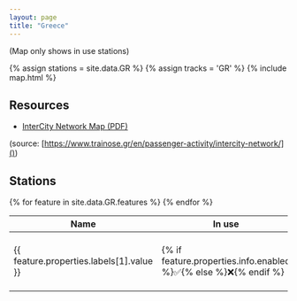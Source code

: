 ```yaml
---
layout: page
title: "Greece"
---
```


(Map only shows in use stations)

{% assign stations = site.data.GR %}
{% assign tracks = 'GR' %}
{% include map.html %}
<br />

## Resources

- [InterCity Network Map (PDF)](https://www.trainose.gr/wp-content/uploads/2021/03/%CE%A7%CE%AC%CF%81%CF%84%CE%B7%CF%82-%CE%A0%CE%91%CE%9D%CE%95%CE%9B%CE%9B%CE%91%CE%94%CE%99%CE%9A%CE%9F%CE%A5-%CE%B4%CE%B9%CE%BA%CF%84%CF%8D%CE%BF%CF%85-18%CE%99%CE%BF%CF%85%CE%BD2020.pdf)

(source: [https://www.trainose.gr/en/passenger-activity/intercity-network/]())

## Stations
<table>
  <thead>
    <tr>
      <th>Name</th>
      <th>In use</th>
      <th>Station code</th>
      <th>UIC</th>
      <th>IBNR</th>
      <th>DB</th>
      <th>Benerail</th>
      <th>SNCF</th>
      <th>IATA</th>
      <th>Trainline</th>
      <th>Wikidata</th>
    </tr>
  </thead>
  <tbody>
    {% for feature in site.data.GR.features %}
      <tr>
        <td
          title="{% for label in feature.properties.labels %}{{ label.value | escape }} ({{ label.lang }})&#013;{% endfor %}">
          {{ feature.properties.labels[1].value }}</td>
        <td>
          {% if feature.properties.info.enabled %}✅{% else %}❌{% endif %}
        </td>
        <td>
          {% for label in feature.properties.P296 %}
            {% include stationCodeLink.html %}
          {% endfor %}
        </td>
        <td>
          {% for label in feature.properties.P722 %}
            {% include uicLink.html %}
          {% endfor %}
        </td>
       <td>
          {% for label in feature.properties.P954 %}
           {% include ibnrLink.html %}
          {% endfor %}
        </td>
        <td>
          {% for label in feature.properties.P8671 %}
          <a href="https://iris.noncd.db.de/wbt/js/index.html?bhf={{ label.value }}" target="_blank">
              {{ label.value }}
            </a>
            <br />
            {% endfor %}
        </td>
        <td>{% for label in feature.properties.P8448 %}<a target="_blank" href="https://www.b-europe.com/EN/Booking/Tickets?autoactivatestep2=true&origin={{ label.value }}">{{ label.value }}</a><br />{% endfor %}</td>
        <td>{% for label in feature.properties.P8181 %}{{ label.value }}<br />{% endfor %}</td>
        <td>{% for label in feature.properties.P238 %}
          <a href="https://www.iata.org/en/publications/directories/code-search/?airport.search={{ label.value }}" target="_blank">
            {{ label.value }}
          </a>
        {% endfor %}</td>
        <td>
          {% for label in feature.properties.P6724 %}
          <a href="https://trainline-eu.github.io/stations-studio/#/station/{{ label.value }}" target="_blank">
            {{ label.value }}
          </a>
          <br />
          {% endfor %}
        </td>
        <td>
          {% for label in feature.properties.PWIKI %}
          <a href="https://www.wikidata.org/wiki/{{ label.value }}" target="_blank">
            {{ label.value }}
          </a>
          <br />
          {% endfor %}
        </td>        
      </tr>
    {% endfor %}
  </tbody>
</table>
